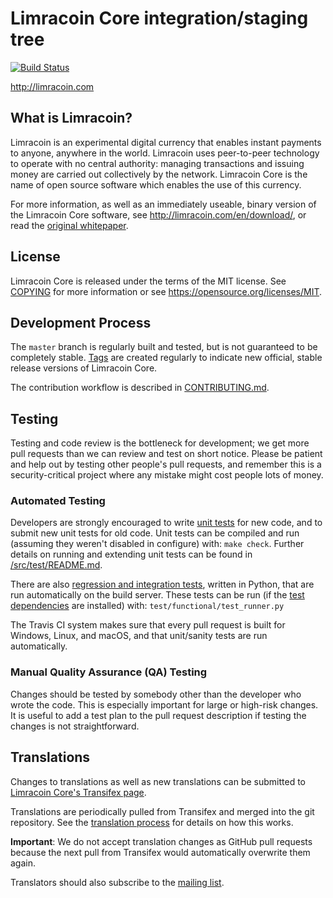 Limracoin Core integration/staging tree
=====================================

[![Build Status](https://travis-ci.org/limracoin/limracoin.svg?branch=master)](https://travis-ci.org/limracoin/limracoin)

http://limracoin.com

What is Limracoin?
----------------

Limracoin is an experimental digital currency that enables instant payments to
anyone, anywhere in the world. Limracoin uses peer-to-peer technology to operate
with no central authority: managing transactions and issuing money are carried
out collectively by the network. Limracoin Core is the name of open source
software which enables the use of this currency.

For more information, as well as an immediately useable, binary version of
the Limracoin Core software, see http://limracoin.com/en/download/, or read the
[original whitepaper](https://limracoin.com/limracoin.pdf).

License
-------

Limracoin Core is released under the terms of the MIT license. See [COPYING](COPYING) for more
information or see https://opensource.org/licenses/MIT.

Development Process
-------------------

The `master` branch is regularly built and tested, but is not guaranteed to be
completely stable. [Tags](https://github.com/Thanoos/limra/tags) are created
regularly to indicate new official, stable release versions of Limracoin Core.

The contribution workflow is described in [CONTRIBUTING.md](CONTRIBUTING.md).

Testing
-------

Testing and code review is the bottleneck for development; we get more pull
requests than we can review and test on short notice. Please be patient and help out by testing
other people's pull requests, and remember this is a security-critical project where any mistake might cost people
lots of money.

### Automated Testing

Developers are strongly encouraged to write [unit tests](src/test/README.md) for new code, and to
submit new unit tests for old code. Unit tests can be compiled and run
(assuming they weren't disabled in configure) with: `make check`. Further details on running
and extending unit tests can be found in [/src/test/README.md](/src/test/README.md).

There are also [regression and integration tests](/test), written
in Python, that are run automatically on the build server.
These tests can be run (if the [test dependencies](/test) are installed) with: `test/functional/test_runner.py`

The Travis CI system makes sure that every pull request is built for Windows, Linux, and macOS, and that unit/sanity tests are run automatically.

### Manual Quality Assurance (QA) Testing

Changes should be tested by somebody other than the developer who wrote the
code. This is especially important for large or high-risk changes. It is useful
to add a test plan to the pull request description if testing the changes is
not straightforward.

Translations
------------

Changes to translations as well as new translations can be submitted to
[Limracoin Core's Transifex page](https://www.transifex.com/projects/p/limracoin/).

Translations are periodically pulled from Transifex and merged into the git repository. See the
[translation process](doc/translation_process.md) for details on how this works.

**Important**: We do not accept translation changes as GitHub pull requests because the next
pull from Transifex would automatically overwrite them again.

Translators should also subscribe to the [mailing list](https://groups.google.com/forum/#!forum/limracoin-translators).
